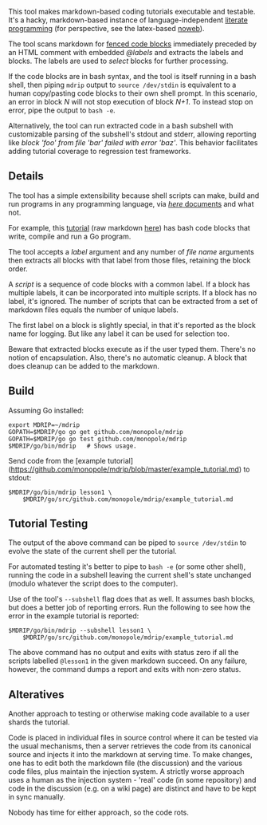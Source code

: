 
This tool makes markdown-based coding tutorials executable and
testable.  It's a hacky, markdown-based instance of
language-independent [literate
programming](http://en.wikipedia.org/wiki/Literate_programming) (for
perspective, see the latex-based
[noweb](http://en.wikipedia.org/wiki/Noweb)).

The tool scans markdown for [fenced code
blocks](https://help.github.com/articles/github-flavored-markdown/#fenced-code-blocks)
immediately preceded by an HTML comment with embedded _@labels_ and
extracts the labels and blocks.  The labels are used to _select_ blocks
for further processing.

If the code blocks are in bash syntax, and the tool is itself running
in a bash shell, then piping `mdrip` output to `source /dev/stdin` is
equivalent to a human copy/pasting code blocks to their own shell
prompt.  In this scenario, an error in block _N_ will not stop
execution of block _N+1_.  To instead stop on error, pipe the output
to `bash -e`.

Alternatively, the tool can run extracted code in a bash subshell with
customizable parsing of the subshell's stdout and stderr, allowing
reporting like _block 'foo' from file 'bar' failed with error 'baz'_.
This behavior facilitates adding tutorial coverage to regression test
frameworks.

## Details

The tool has a simple extensibility because shell scripts can
make, build and run programs in any programming language, via [_here_
documents](http://tldp.org/LDP/abs/html/here-docs.html) and what not.

For example, this
[tutorial](https://github.com/monopole/mdrip/blob/master/example_tutorial.md)
(raw markdown
[here](https://raw.githubusercontent.com/monopole/mdrip/master/example_tutorial.md))
has bash code blocks that write, compile and run a Go program.

The tool accepts a _label_ argument and any number of _file name_
arguments then extracts all blocks with that label from those files,
retaining the block order.

A _script_ is a sequence of code blocks with a common label.  If a
block has multiple labels, it can be incorporated into multiple
scripts.  If a block has no label, it's ignored.  The number of
scripts that can be extracted from a set of markdown files equals the
number of unique labels.

The first label on a block is slightly special, in that it's
reported as the block name for logging.  But like any label
it can be used for selection too.

Beware that extracted blocks execute as if the user typed them.
There's no notion of encapsulation.  Also, there's no automatic
cleanup.  A block that does cleanup can be added to the markdown.

## Build

Assuming Go installed:

```
export MDRIP=~/mdrip
GOPATH=$MDRIP/go go get github.com/monopole/mdrip
GOPATH=$MDRIP/go go test github.com/monopole/mdrip
$MDRIP/go/bin/mdrip   # Shows usage.
```

Send code from the [example tutorial]
(https://github.com/monopole/mdrip/blob/master/example_tutorial.md) to
stdout:

```
$MDRIP/go/bin/mdrip lesson1 \
    $MDRIP/go/src/github.com/monopole/mdrip/example_tutorial.md
```

## Tutorial Testing

The output of the above command can be piped to `source /dev/stdin` to
evolve the state of the current shell per the tutorial.

For automated testing it's better to pipe to `bash -e` (or some other
shell), running the code in a subshell leaving the current shell's
state unchanged (modulo whatever the script does to the computer).

Use of the tool's `--subshell` flag does that as well.  It assumes
bash blocks, but does a better job of reporting errors.
Run the following to see how the error in the example tutorial
is reported:

```
$MDRIP/go/bin/mdrip --subshell lesson1 \
    $MDRIP/go/src/github.com/monopole/mdrip/example_tutorial.md
```

The above command has no output and exits with status zero if all the
scripts labelled `@lesson1` in the given markdown succeed.  On any
failure, however, the command dumps a report and exits with non-zero
status.

## Alteratives

Another approach to testing or otherwise making code available to a user
shards the tutorial.

Code is placed in individual files in source control where it can be
tested via the usual mechanisms, then a server retrieves the code from
its canonical source and injects it into the markdown at serving time.
To make changes, one has to edit both the markdown file (the
discussion) and the various code files, plus maintain the injection
system.  A strictly worse approach uses a human as the injection
system - 'real' code (in some repository) and code in the discussion
(e.g.  on a wiki page) are distinct and have to be kept in sync
manually.

Nobody has time for either approach, so the code rots.
